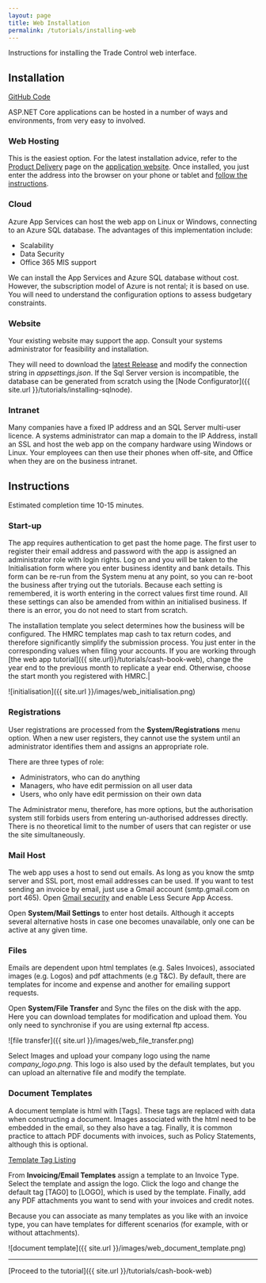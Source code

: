 ```yaml
---
layout: page
title: Web Installation
permalink: /tutorials/installing-web
---
```


Instructions for installing the Trade Control web interface.

## Installation

[GitHub Code](https://github.com/tradecontrol/tradecontrol.web)

ASP.NET Core applications can be hosted in a number of ways and environments, from very easy to involved.

### Web Hosting

This is the easiest option. For the latest installation advice, refer to the [Product Delivery](https://www.tradecontrol.online/product-delivery) page on the [application website](https://www.tradecontrol.online). Once installed, you just enter the address into the browser on your phone or tablet and [follow the instructions](#instructions).

### Cloud

Azure App Services can host the web app on Linux or Windows, connecting to an Azure SQL database. The advantages of this implementation include:

- Scalability
- Data Security
- Office 365 MIS support 

We can install the App Services and Azure SQL database without cost. However, the subscription model of Azure is not rental; it is based on use. You will need to understand the configuration options to assess budgetary constraints.

### Website

Your existing website may support the app. Consult your systems administrator for feasibility and installation.

They will need to download the [latest Release](https://github.com/tradecontrol/tradecontrol.web/releases) and modify the connection string in *appsettings.json*. If the Sql Server version is incompatible, the database can be generated from scratch using the [Node Configurator]({{ site.url }}/tutorials/installing-sqlnode).

### Intranet

Many companies have a fixed IP address and an SQL Server multi-user licence. A systems administrator can map a domain to the IP Address, install an SSL and host the web app on the company hardware using Windows or Linux. Your employees can then use their phones when off-site, and Office when they are on the business intranet. 

## Instructions

Estimated completion time 10-15 minutes.

### Start-up

The app requires authentication to get past the home page. The first user to register their email address and password with the app is assigned an administrator role with login rights. Log on and you will be taken to the Initialisation form where you enter business identity and bank details. This form can be re-run from the System menu at any point, so you can re-boot the business after trying out the tutorials. Because each setting is remembered, it is worth entering in the correct values first time round. All these settings can also be amended from within an initialised business. If there is an error, you do not need to start from scratch.

The installation template you select determines how the business will be configured. The HMRC templates map cash to tax return codes, and therefore significantly simplify the submission process. You just enter in the corresponding values when filing your accounts. If you are working through [the web app tutorial]({{ site.url}}/tutorials/cash-book-web), change the year end to the previous month to replicate a year end. Otherwise, choose the start month you registered with HMRC.|

![initialisation]({{ site.url }}/images/web_initialisation.png)

### Registrations

User registrations are processed from the **System/Registrations** menu option. When a new user registers, they cannot use the system until an administrator identifies them and assigns an appropriate role.

There are three types of role:

- Administrators, who can do anything
- Managers, who have edit permission on all user data
- Users, who only have edit permission on their own data

The Administrator menu, therefore, has more options, but the authorisation system still forbids users from entering un-authorised addresses directly.
There is no theoretical limit to the number of users that can register or use the site simultaneously.

### Mail Host

The web app uses a host to send out emails. As long as you know the smtp server and SSL port, most email addresses can be used. If you want to test sending an invoice by email, just use a Gmail account (smtp.gmail.com on port 465). Open [Gmail security](https://myaccount.google.com/security) and enable Less Secure App Access.

Open **System/Mail Settings** to enter host details. Although it accepts several alternative hosts in case one becomes unavailable, only one can be active at any given time.

### Files

Emails are dependent upon html templates (e.g. Sales Invoices), associated images (e.g. Logos) and pdf attachments (e.g T&C). By default, there are templates for income and expense and another for emailing support requests. 

Open **System/File Transfer** and Sync the files on the disk with the app. Here you can download templates for modification and upload them. You only need to synchronise if you are using external ftp access.

![file transfer]({{ site.url }}/images/web_file_transfer.png)

Select Images and upload your company logo using the name *company_logo.png*. This logo is also used by the default templates, but you can upload an alternative file and modify the template.

### Document Templates

A document template is html with [Tags]. These tags are replaced with data when constructing a document. Images associated with the html need to be embedded in the email, so they also have a tag. Finally, it is common practice to attach PDF documents with invoices, such as Policy Statements, although this is optional. 

[Template Tag Listing](https://github.com/tradecontrol/tradecontrol.web/blob/master/docs/template_tags.md)

From **Invoicing/Email Templates** assign a template to an Invoice Type. Select the template and assign the logo. Click the logo and change the default tag [TAG0] to [LOGO], which is used by the template. Finally, add any PDF attachments you want to send with your invoices and credit notes.

Because you can associate as many templates as you like with an invoice type, you can have templates for different scenarios (for example, with or without attachments).

![document template]({{ site.url }}/images/web_document_template.png)

---
[Proceed to the tutorial]({{ site.url }}/tutorials/cash-book-web)
